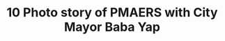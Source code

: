 ---
layout: post
title: '10 Photo story of PMAERS with City Mayor Baba Yap'
category: top-stories
image: true
hl-title: 'PMAERS AND THE MAYOR.'
hl-desc: 'Key personnel from the Philippine Military Academy (PMA) led by Lt. Col. Ryan Celino, Sgt. Sherwin Bompat, Sgt. Mark Andrew Mislang, Cdt. Mateo Gambe Jr. and Cdt. Melvin Acebuque paid a courtesy visit to City Mayor BABA Yap. The group asked assistance in the PMA entrance examination which was conducted last Aug. 20.Hundreds of aspirants flocked to the Holy Name University to try their luck and possibly enter one of the most prestigious university in the country. (City Media Bureau)'
archive: true
dated: August 20 - 26, 2017
---